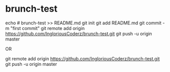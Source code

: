 # brunch-test 


echo # brunch-test >> README.md
git init
git add README.md
git commit -m "first commit"
git remote add origin https://github.com/IngloriousCoderz/brunch-test.git
git push -u origin master

OR

git remote add origin https://github.com/IngloriousCoderz/brunch-test.git
git push -u origin master

